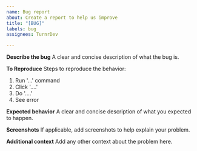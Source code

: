 ```yaml
---
name: Bug report
about: Create a report to help us improve
title: "[BUG]"
labels: bug
assignees: TurnrDev

---
```


**Describe the bug**
A clear and concise description of what the bug is.

**To Reproduce**
Steps to reproduce the behavior:
1. Run '...' command
2. Click '....'
3. Do '....'
4. See error

**Expected behavior**
A clear and concise description of what you expected to happen.

**Screenshots**
If applicable, add screenshots to help explain your problem.

**Additional context**
Add any other context about the problem here.
